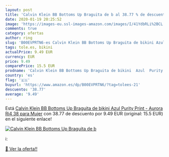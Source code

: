 ```yaml
---
layout: post
title: 'Calvin Klein BB Bottoms Up Braguita de b al 38.77 % de descuento'
date: 2020-01-19 20:25:52
image: 'https://images-eu.ssl-images-amazon.com/images/I/41YdbRLi%2BCL._SL200_.jpg'
comments: true
category: ofertas
author: ring
slug: 'B00EVPRTN6-es Calvin Klein BB Bottoms Up Braguita de bikini Azul Purity...'
tags: tole.es, bikini
actualPrice: 9.49 EUR
currency: EUR
price: 9.49
comparePrice: 15.5 EUR
prodname: 'Calvin Klein BB Bottoms Up Braguita de bikini  Azul  Purity Print - Aurora Ri4   38 para Mujer'
country: 'es'
flag: '🇪🇸'
buyurl: 'https://www.amazon.es/dp/B00EVPRTN6/?tag=tolees-21'
descuento: '38.77'
average: '9.49'
---
```


Está [Calvin Klein BB Bottoms Up Braguita de bikini  Azul  Purity Print - Aurora Ri4   38 para Mujer](https://www.amazon.es/dp/B00EVPRTN6/?tag=tolees-21) con 38.77 de descuento por 9.49 EUR (original: 15.5 EUR) en el siguiente enlace!

[![Calvin Klein BB Bottoms Up Braguita de b](https://images-eu.ssl-images-amazon.com/images/I/41YdbRLi%2BCL._SL200_.jpg)](https://www.amazon.es/dp/B00EVPRTN6/?tag=tolees-21)

ℹ️:


[🛒 Ver la oferta!!](https://www.amazon.es/dp/B00EVPRTN6/?tag=tolees-21)

